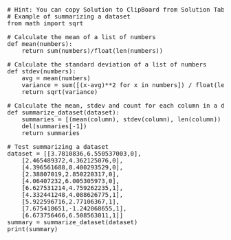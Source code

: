 <pre class="file" data-target="clipboard">
# Hint: You can copy Solution to ClipBoard from Solution Tab in Step 3
# Example of summarizing a dataset
from math import sqrt

# Calculate the mean of a list of numbers
def mean(numbers):
	return sum(numbers)/float(len(numbers))

# Calculate the standard deviation of a list of numbers
def stdev(numbers):
	avg = mean(numbers)
	variance = sum([(x-avg)**2 for x in numbers]) / float(len(numbers)-1)
	return sqrt(variance)

# Calculate the mean, stdev and count for each column in a dataset
def summarize_dataset(dataset):
	summaries = [(mean(column), stdev(column), len(column)) for column in zip(*dataset)]
	del(summaries[-1])
	return summaries

# Test summarizing a dataset
dataset = [[3.7810836,6.550537003,0],
	[2.465489372,4.362125076,0],
	[4.396561688,8.400293529,0],
	[2.38807019,2.850220317,0],
	[4.06407232,6.005305973,0],
	[6.627531214,4.759262235,1],
	[4.332441248,4.088626775,1],
	[5.922596716,2.77106367,1],
	[7.675418651,-1.242068655,1],
	[6.673756466,6.508563011,1]]
summary = summarize_dataset(dataset)
print(summary)

</pre>
